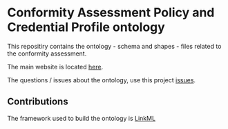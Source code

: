 # Conformity Assessment Policy and Credential Profile ontology

This repositiry contains the ontology - schema and shapes - files related to the conformity assessment.

The main website is located [here](https://eclipse-dataspace-cap.github.io/).

The questions / issues about the ontology, use this project [issues](https://github.com/eclipse-dataspace-cap/cap-ontology/issues).

## Contributions

The framework used to build the ontology is [LinkML](https://linkml.io/)


